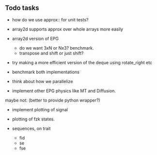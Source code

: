 Todo tasks
----------

- how do we use approx:: for unit tests?
- array2d supports approx over whole arrays more easily
- array2d version of EPG
  - do we want 3xN or Nx3? benchmark.
  - transpose and shift or just shift?


- try making a more efficient version of the deque using
rotate_right etc
- benchmark both implementations
- think about how we parallelize
- implement other EPG physics like MT and Diffusion.

maybe not:
(better to provide python wrapper?)
- implement plotting of signal 
- plotting of fzk states.


- sequences, on trait 
  - fid
  - se
  - fse 
